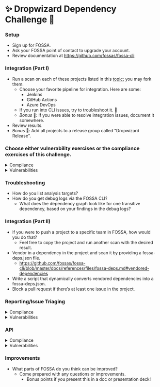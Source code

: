 # ✨ Dropwizard Dependency Challenge 🔮


### Setup

- Sign up for FOSSA.
- Ask your FOSSA point of contact to upgrade your account.
- Review documentation at https://github.com/fossas/fossa-cli

### Integration (Part I)

- Run a scan on each of these projects listed in this [topic](https://github.com/topics/dropwizard-application); you may fork them.
  - Choose your favorite pipeline for integration. Here are some: 
    - Jenkins
    - GitHub Actions
    - Azure DevOps
  - If you run into CLI issues, try to troubleshoot it. :muscle:
  - _Bonus_ :tada:: If you were able to resolve integration issues, document it somewhere.
- Review results.
- _Bonus_ :tada:: Add all projects to a release group called "Dropwizard Release".

### Choose either vulnerability exercises or the compliance exercises of this challenge.

<details>
<summary>Compliance </summary>

#### Compliance

- Choose a project with some compliance issues.
- How would you resolve the compliance issues?
- Run a scan again after resolving any compliance issue.
</details>

<details>
<summary>Vulnerabilities </summary>

#### Vulnerabilities

- Choose a project with some vulnerabilties.
  - If you need a place to start, `CVE-2019-14892` is raised in one of these projects. :wink:
- How would you resolve the transitive vulnerabilities?
- Run a scan again after resolving some vulnerabilities.
</details>


### Troubleshooting

- How do you list analysis targets?
- How do you get debug logs via the FOSSA CLI?
  - What does the dependency graph look like for one transitive dependency, based on your findings in the debug logs?


### Integration (Part II)

- If you were to push a project to a specific team in FOSSA, how would you do that?
  - Feel free to copy the project and run another scan with the desired result.
- Vendor in a dependency in the project and scan it by providing a fossa-deps.json file. 
  - https://github.com/fossas/fossa-cli/blob/master/docs/references/files/fossa-deps.md#vendored-dependencies
- Write a script that dynamically converts vendored dependencies into a fossa-deps.json.
- Block a pull request if there’s at least one issue in the project.

### Reporting/Issue Triaging

<details>
<summary>Compliance </summary>

#### Compliance

- Modify any of the existing policies. Explain what you denied, flagged, approved.
- Check the project to see if any of the dependencies were flagged as noncompliant based on the policy that was set for that project.

</details>

<details>
<summary>Vulnerabilities </summary>

#### Vulnerabilities
- Based on the vulnerability report, make a suggestion on how to resolve vulnerabilities going forward.
</details>

### API

<details>
<summary>Compliance </summary>

#### Compliance
- Provide a list of denied licenses of one of your policies. Click [here](https://app.swaggerhub.com/apis-docs/FOSSA1/App/0.3.7#/) for API docs.

</details>

<details>
<summary>Vulnerabilities </summary>

#### Vulnerabilities
- Write a script that provides the next safe version for any critical vulnerability.
  - https://app.swaggerhub.com/apis-docs/FOSSA1/App/0.3.7#/Vulns/revisionNextSafeVersion

</details>


### Improvements

- What parts of FOSSA do you think can be improved?
  - Come prepared with any questions or improvements.
    - Bonus points if you present this in a doc or presentation deck!
